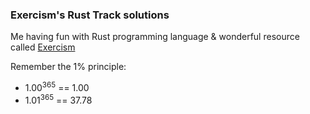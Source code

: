 ### Exercism's Rust Track solutions

Me having fun with Rust programming language & wonderful resource called [Exercism](https://exercism.io/my/tracks/rust)

Remember the 1% principle: 
- 1.00<sup>365</sup> == 1.00
- 1.01<sup>365</sup> == 37.78